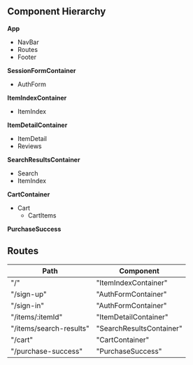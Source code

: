 ## Component Hierarchy

**App**
 - NavBar
 - Routes
 - Footer

**SessionFormContainer**
 - AuthForm

**ItemIndexContainer**
 - ItemIndex

**ItemDetailContainer**
 - ItemDetail
 - Reviews

**SearchResultsContainer**
 - Search
 - ItemIndex

**CartContainer**
 - Cart
   - CartItems

**PurchaseSuccess**

## Routes

|Path   | Component   |
|-------|-------------|
| "/" | "ItemIndexContainer" |
| "/sign-up" | "AuthFormContainer" |
| "/sign-in" | "AuthFormContainer" |
| "/items/:itemId" | "ItemDetailContainer" |
| "/items/search-results" | "SearchResultsContainer"
| "/cart" | "CartContainer" |
| "/purchase-success" | "PurchaseSuccess" |
